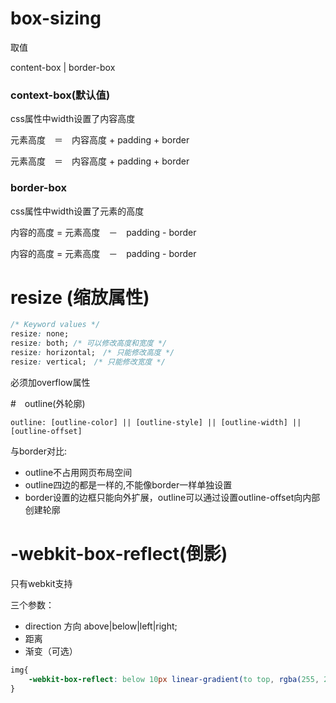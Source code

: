 # box-sizing
取值

content-box | border-box

### context-box(默认值)

css属性中width设置了内容高度

元素高度　＝　内容高度 + padding + border

元素高度　＝　内容高度 + padding + border


### border-box

css属性中width设置了元素的高度

内容的高度 =  元素高度　－　padding - border

内容的高度 =  元素高度　－　padding - border



# resize (缩放属性)
```css
/* Keyword values */
resize: none;
resize: both; /* 可以修改高度和宽度 */
resize: horizontal;　/* 只能修改高度 */
resize: vertical;　/* 只能修改宽度 */

```

必须加overflow属性


#　outline(外轮廓)
```
outline: [outline-color] || [outline-style] || [outline-width] || [outline-offset]
```


与border对比:
- outline不占用网页布局空间
- outline四边的都是一样的,不能像border一样单独设置
- border设置的边框只能向外扩展，outline可以通过设置outline-offset向内部创建轮廓


# -webkit-box-reflect(倒影)

只有webkit支持

三个参数：

- direction  方向     above|below|left|right;
- 距离
- 渐变（可选）


```css
img{
    -webkit-box-reflect: below 10px linear-gradient(to top, rgba(255, 255, 255, 0), rgba(255, 255, 255, 0.6));
}
```


 
